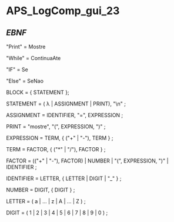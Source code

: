 # APS_LogComp_gui_23

## *EBNF*

"Print" = Mostre 

"While" = ContinuaAte

"IF" = Se

"Else" = SeNao

BLOCK = { STATEMENT };

STATEMENT = ( λ | ASSIGNMENT | PRINT), "\n" ;

ASSIGNMENT = IDENTIFIER, "=", EXPRESSION ;

PRINT = "mostre", "(", EXPRESSION, ")" ;

EXPRESSION = TERM, { ("+" | "-"), TERM } ;

TERM = FACTOR, { ("*" | "/"), FACTOR } ;

FACTOR = (("+" | "-"), FACTOR) | NUMBER | "(", EXPRESSION, ")" | IDENTIFIER ;

IDENTIFIER = LETTER, { LETTER | DIGIT | "_" } ;

NUMBER = DIGIT, { DIGIT } ;

LETTER = ( a | ... | z | A | ... | Z ) ;

DIGIT = ( 1 | 2 | 3 | 4 | 5 | 6 | 7 | 8 | 9 | 0 ) ;
